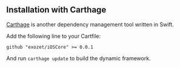 
## Installation with Carthage

[Carthage](https://github.com/Carthage/Carthage) is another dependency management tool written in Swift.

Add the following line to your Cartfile:

```
github "exozet/iOSCore" >= 0.0.1
```

And run `carthage update` to build the dynamic framework.
